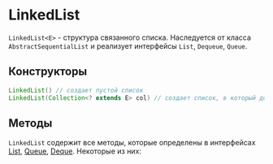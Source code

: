 # LinkedList

`LinkedList<E>` - структура связанного списка. Наследуется от класса `AbstractSequentialList` и реализует интерфейсы `List`, `Dequeue`, `Queue`.

## Конструкторы 
```java
LinkedList() // создает пустой список
LinkedList(Collection<? extends E> col) // создает список, в который добавляет все элементы коллекции col
```
## Методы

`LinkedList` содержит все методы, которые определены в интерфейсах [List](../Collection/ArrayList_ИнтерфейсList.md), [Queue](../Collection/Очереди&classArrayDeque.md#queue), [Deque](../Collection/Очереди&classArrayDeque.md#deque). Некоторые из них:

